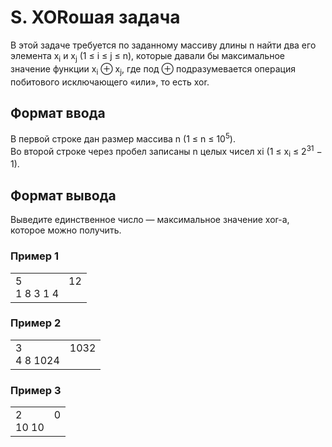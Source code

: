 # S. XORошая задача

В этой задаче требуется по заданному массиву длины n найти два его элемента
x<sub>i</sub> и x<sub>j</sub>
(1 ≤ i ≤ j ≤ n), которые давали бы максимальное значение функции
x<sub>i</sub> ⊕ x<sub>j</sub>, где под ⊕ подразумевается операция побитового исключающего «или», то есть xor.


## Формат ввода

В первой строке дан размер массива n (1 ≤ n ≤ 10<sup>5</sup>).<br>
Во второй строке через пробел записаны n целых чисел xi (1 ≤ x<sub>i</sub> ≤ 2<sup>31</sup> − 1).

## Формат вывода

Выведите единственное число — максимальное значение xor-а, которое можно получить.

### Пример 1

<table><tr>
<td>
5<br>
1 8 3 1 4
</td>
<td>
12<br>
<br>
</td>
</tr></table>

### Пример 2

<table><tr>
<td>
3<br>
4 8 1024
</td>
<td>
1032<br>
<br>
</td>
</tr></table>


### Пример 3

<table><tr>
<td>
2<br>
10 10
</td>
<td>
0<br>
<br>
</td>
</tr></table>



